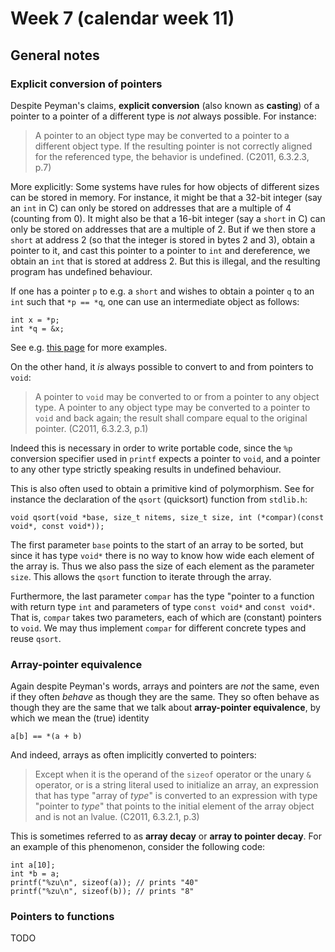 # Week 7 (calendar week 11)

## General notes

### Explicit conversion of pointers

Despite Peyman's claims, **explicit conversion** (also known as **casting**) of a pointer to a pointer of a different type is *not* always possible. For instance:

> A pointer to an object type may be converted to a pointer to a different object type. If the
resulting pointer is not correctly aligned for the referenced type, the behavior is
undefined. (C2011, 6.3.2.3, p.7)

More explicitly: Some systems have rules for how objects of different sizes can be stored in memory. For instance, it might be that a 32-bit integer (say an `int` in C) can only be stored on addresses that are a multiple of 4 (counting from 0). It might also be that a 16-bit integer (say a `short` in C) can only be stored on addresses that are a multiple of 2. But if we then store a `short` at address 2 (so that the integer is stored in bytes 2 and 3), obtain a pointer to it, and cast this pointer to a pointer to `int` and dereference, we obtain an `int` that is stored at address 2. But this is illegal, and the resulting program has undefined behaviour.

If one has a pointer `p` to e.g. a `short` and wishes to obtain a pointer `q` to an `int` such that `*p == *q`, one can use an intermediate object as follows:

    int x = *p;
    int *q = &x;

See e.g. [this page](https://wiki.sei.cmu.edu/confluence/display/c/EXP36-C.+Do+not+cast+pointers+into+more+strictly+aligned+pointer+types) for more examples.

On the other hand, it *is* always possible to convert to and from pointers to `void`:

> A pointer to `void` may be converted to or from a pointer to any object type. A pointer to
any object type may be converted to a pointer to `void` and back again; the result shall
compare equal to the original pointer. (C2011, 6.3.2.3, p.1)

Indeed this is necessary in order to write portable code, since the `%p` conversion specifier used in `printf` expects a pointer to `void`, and a pointer to any other type strictly speaking results in undefined behaviour.

This is also often used to obtain a primitive kind of polymorphism. See for instance the declaration of the `qsort` (quicksort) function from `stdlib.h`:

    void qsort(void *base, size_t nitems, size_t size, int (*compar)(const void*, const void*));

The first parameter `base` points to the start of an array to be sorted, but since it has type `void*` there is no way to know how wide each element of the array is. Thus we also pass the size of each element as the parameter `size`. This allows the `qsort` function to iterate through the array.

Furthermore, the last parameter `compar` has the type "pointer to a function with return type `int` and parameters of type `const void*` and `const void*`. That is, `compar` takes two parameters, each of which are (constant) pointers to `void`. We may thus implement `compar` for different concrete types and reuse `qsort`.


### Array-pointer equivalence

Again despite Peyman's words, arrays and pointers are *not* the same, even if they often *behave* as though they are the same. They so often behave as though they are the same that we talk about **array-pointer equivalence**, by which we mean the (true) identity

    a[b] == *(a + b)

And indeed, arrays as often implicitly converted to pointers:

> Except when it is the operand of the `sizeof` operator or the unary `&` operator, or is a
string literal used to initialize an array, an expression that has type "array of *type*" is
converted to an expression with type "pointer to *type*" that points to the initial element of
the array object and is not an lvalue. (C2011, 6.3.2.1, p.3)

This is sometimes referred to as **array decay** or **array to pointer decay**. For an example of this phenomenon, consider the following code:

    int a[10];
    int *b = a;
    printf("%zu\n", sizeof(a)); // prints "40"
    printf("%zu\n", sizeof(b)); // prints "8"


### Pointers to functions

TODO